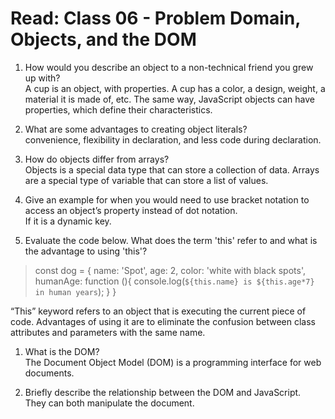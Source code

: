 # Read: Class 06 - Problem Domain, Objects, and the DOM

1. How would you describe an object to a non-technical friend you grew up with?  
A cup is an object, with properties. A cup has a color, a design, weight, a material it is made of, etc. The same way, JavaScript objects can have properties, which define their characteristics.

2. What are some advantages to creating object literals?  
convenience, flexibility in declaration, and less code during declaration.

3. How do objects differ from arrays?  
Objects is a special data type that can store a collection of data. Arrays are a special type of variable that can store a list of values.

4. Give an example for when you would need to use bracket notation to access an object’s property instead of dot notation.  
If it is a dynamic key.

5. Evaluate the code below. What does the term 'this' refer to and what is the advantage to using 'this'?  

> const dog = {
  name: 'Spot',
  age: 2,
  color: 'white with black spots',
  humanAge: function (){
    console.log(`${this.name} is ${this.age*7} in human years`);
  }
}

“This” keyword refers to an object that is executing the current piece of code. Advantages of using it are to eliminate the confusion between class attributes and parameters with the same name.

1. What is the DOM?  
The Document Object Model (DOM) is a programming interface for web documents.

2. Briefly describe the relationship between the DOM and JavaScript.  
They can both manipulate the document.
